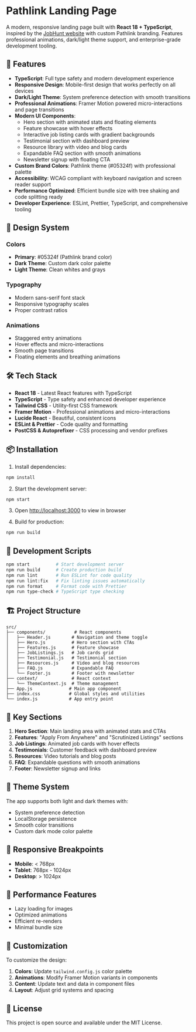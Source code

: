 # Pathlink Landing Page

A modern, responsive landing page built with **React 18 + TypeScript**, inspired by the [JobHunt website](https://jobhunt.framer.website/) with custom Pathlink branding. Features professional animations, dark/light theme support, and enterprise-grade development tooling.

## 🚀 Features

- **TypeScript**: Full type safety and modern development experience
- **Responsive Design**: Mobile-first design that works perfectly on all devices
- **Dark/Light Theme**: System preference detection with smooth transitions
- **Professional Animations**: Framer Motion powered micro-interactions and page transitions
- **Modern UI Components**: 
  - Hero section with animated stats and floating elements
  - Feature showcase with hover effects
  - Interactive job listing cards with gradient backgrounds
  - Testimonial section with dashboard preview
  - Resource library with video and blog cards
  - Expandable FAQ section with smooth animations
  - Newsletter signup with floating CTA
- **Custom Brand Colors**: Pathlink theme (#05324f) with professional palette
- **Accessibility**: WCAG compliant with keyboard navigation and screen reader support
- **Performance Optimized**: Efficient bundle size with tree shaking and code splitting ready
- **Developer Experience**: ESLint, Prettier, TypeScript, and comprehensive tooling

## 🎨 Design System

### Colors
- **Primary**: #05324f (Pathlink brand color)
- **Dark Theme**: Custom dark color palette
- **Light Theme**: Clean whites and grays

### Typography
- Modern sans-serif font stack
- Responsive typography scales
- Proper contrast ratios

### Animations
- Staggered entry animations
- Hover effects and micro-interactions
- Smooth page transitions
- Floating elements and breathing animations

## 🛠️ Tech Stack

- **React 18** - Latest React features with TypeScript
- **TypeScript** - Type safety and enhanced developer experience
- **Tailwind CSS** - Utility-first CSS framework
- **Framer Motion** - Professional animations and micro-interactions
- **Lucide React** - Beautiful, consistent icons
- **ESLint & Prettier** - Code quality and formatting
- **PostCSS & Autoprefixer** - CSS processing and vendor prefixes

## 📦 Installation

1. Install dependencies:
```bash
npm install
```

2. Start the development server:
```bash
npm start
```

3. Open [http://localhost:3000](http://localhost:3000) to view in browser

4. Build for production:
```bash
npm run build
```

## 🔧 Development Scripts

```bash
npm start          # Start development server
npm run build      # Create production build
npm run lint       # Run ESLint for code quality
npm run lint:fix   # Fix linting issues automatically
npm run format     # Format code with Prettier
npm run type-check # TypeScript type checking
```

## 🏗️ Project Structure

```
src/
├── components/           # React components
│   ├── Header.js        # Navigation and theme toggle
│   ├── Hero.js          # Hero section with CTAs
│   ├── Features.js      # Feature showcase
│   ├── JobListings.js   # Job cards grid
│   ├── Testimonial.js   # Testimonial section
│   ├── Resources.js     # Video and blog resources
│   ├── FAQ.js           # Expandable FAQ
│   └── Footer.js        # Footer with newsletter
├── context/             # React context
│   └── ThemeContext.js  # Theme management
├── App.js              # Main app component
├── index.css           # Global styles and utilities
└── index.js            # App entry point
```

## 🎯 Key Sections

1. **Hero Section**: Main landing area with animated stats and CTAs
2. **Features**: "Apply From Anywhere" and "Scrutinized Listings" sections
3. **Job Listings**: Animated job cards with hover effects
4. **Testimonials**: Customer feedback with dashboard preview
5. **Resources**: Video tutorials and blog posts
6. **FAQ**: Expandable questions with smooth animations
7. **Footer**: Newsletter signup and links

## 🌙 Theme System

The app supports both light and dark themes with:
- System preference detection
- LocalStorage persistence
- Smooth color transitions
- Custom dark mode color palette

## 📱 Responsive Breakpoints

- **Mobile**: < 768px
- **Tablet**: 768px - 1024px  
- **Desktop**: > 1024px

## 🚀 Performance Features

- Lazy loading for images
- Optimized animations
- Efficient re-renders
- Minimal bundle size

## 🎨 Customization

To customize the design:

1. **Colors**: Update `tailwind.config.js` color palette
2. **Animations**: Modify Framer Motion variants in components
3. **Content**: Update text and data in component files
4. **Layout**: Adjust grid systems and spacing

## 📄 License

This project is open source and available under the MIT License.